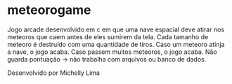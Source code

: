 # meteorogame
Jogo arcade desenvolvido em c em que uma nave espacial deve atirar nos meteoros que caem antes de eles sumirem da tela.
Cada tamanho de meteoro é destruído com uma quantidade de tiros.
Caso um meteoro atinja a nave, o jogo acaba.
Caso passem muitos meteoros, o jogo acaba.
Não guarda pontuação -> não trabalha com arquivos ou banco de dados.

Desenvolvido por Michelly Lima
